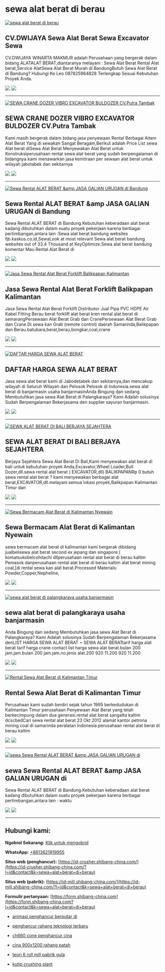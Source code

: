 # sewa alat berat di berau

<a href="https://swt.shibang-china.com/?l=id&img&k=sewa+alat+berat+di+berau" target="_blank">![sewa alat berat di berau](http://static.shibang-china.com/all-800x300/487.jpg)</a>

## CV.DWIJAYA Sewa Alat Berat Sewa Excavator Sewa
CV.DWIJAYA WINARTA MAKMUR adalah Perusahaan yang bergerak dalam bidang ALATALAT BERAT,diantaranya melayani : Sewa Alat Berat Rental Alat berat,Service AlatSewa Alat Berat Murah di BandungButuh Sewa Alat Berat di Bandung? Hubungi Ke Leo 087825964828 Terlengkap Sesuai Kebutuhan Proyek Anda.


<a href="https://whatsapp.shibangsoft.com/WhatsApp.php" target="_blank" title="WhatsApp">![](http://static.shibang-china.com/icon/whatsapp.png)</a> <a href="https://swt.shibang-china.com/?l=id&icon&k=sewa+alat+berat+di+berau" target="_blank">![](http://static.shibang-china.com/icon/chat-id.png)</a>

---

<a href="https://swt.shibang-china.com/?l=id&img&k=sewa+alat+berat+di+berau" target="_blank">![SEWA CRANE DOZER VIBRO EXCAVATOR BULDOZER CV.Putra Tambak](http://static.shibang-china.com/all-800x300/51.jpg)</a>

## SEWA CRANE DOZER VIBRO EXCAVATOR BULDOZER CV.Putra Tambak
Kami masih bergerak dalam bidang jasa penyewaan Rental Berbagai Aitem Alat Berat Yang di sewakan Sangat Beragam,Berikut adalah Price List sewa Alat berat diSewa Alat Berat Menyewakan Alat Berat untuk Konstruksiperusahaan rental sewa alat berat yang sudah berpengalaman di bidangnya.kami menawarkan jasa kemitraan per sewaan alat berat untuk wilayah jabotabek dan sekitarnya


<a href="https://whatsapp.shibangsoft.com/WhatsApp.php" target="_blank" title="WhatsApp">![](http://static.shibang-china.com/icon/whatsapp.png)</a> <a href="https://swt.shibang-china.com/?l=id&icon&k=sewa+alat+berat+di+berau" target="_blank">![](http://static.shibang-china.com/icon/chat-id.png)</a>

---

<a href="https://swt.shibang-china.com/?l=id&img&k=sewa+alat+berat+di+berau" target="_blank">![Sewa Rental ALAT BERAT &amp JASA GALIAN URUGAN di Bandung](http://static.shibang-china.com/all-800x300/225.jpg)</a>

## Sewa Rental ALAT BERAT &amp JASA GALIAN URUGAN di Bandung
Sewa Rental ALAT BERAT di Bandung.Kebutuhan keberadaan alat berat kadang dibutuhkan dalam suatu proyek pekerjaan karena berbagai pertimbangan,antara lain :Sewa alat berat bandung websites fjb.kaskus.co.id,SewaLook at most relevant Sewa alat berat bandung websites out of 33.4 Thousand at KeyOptimize.Sewa alat berat bandung komentar Mau Rental Alat Berat di


<a href="https://whatsapp.shibangsoft.com/WhatsApp.php" target="_blank" title="WhatsApp">![](http://static.shibang-china.com/icon/whatsapp.png)</a> <a href="https://swt.shibang-china.com/?l=id&icon&k=sewa+alat+berat+di+berau" target="_blank">![](http://static.shibang-china.com/icon/chat-id.png)</a>

---

<a href="https://swt.shibang-china.com/?l=id&img&k=sewa+alat+berat+di+berau" target="_blank">![Jasa Sewa Rental Alat Berat Forklift Balikpapan Kalimantan](http://static.shibang-china.com/all-800x300/1483.jpg)</a>

## Jasa Sewa Rental Alat Berat Forklift Balikpapan Kalimantan
Jasa Sewa Rental Alat Berat Forklift Distributor Jual Pipa PVC HDPE Air Kabel Fitting Berau berat forklift alat berat kren rental alat berat di semarangPersewaan Alat Berat Grab dan CranePersewaan Alat Berat Grab dan Crane.Di sewa kan Grab (remote control) daerah Samarinda,Balikpapan dan Berau.batubara,berat,berau,bongkar,coal,crane


<a href="https://whatsapp.shibangsoft.com/WhatsApp.php" target="_blank" title="WhatsApp">![](http://static.shibang-china.com/icon/whatsapp.png)</a> <a href="https://swt.shibang-china.com/?l=id&icon&k=sewa+alat+berat+di+berau" target="_blank">![](http://static.shibang-china.com/icon/chat-id.png)</a>

---

<a href="https://swt.shibang-china.com/?l=id&img&k=sewa+alat+berat+di+berau" target="_blank">![DAFTAR HARGA SEWA ALAT BERAT](http://static.shibang-china.com/all-800x300/954.jpg)</a>

## DAFTAR HARGA SEWA ALAT BERAT
Jasa sewa alat berat kami di Jabodetabek dan sekitarnya,dan mencakup wilayah di Seluruh Wilayah dan Pelosok Pelosok di Indonesia.sewa alat berat di banjarmasin usaha banjarmasinAnda Bingung dan sedang Membutuhkan jasa sewa Alat Berat di Palangkaraya? Kami Adalah solusinya Sudah Berpengalaman Bekerjasama den supplier sayuran banjarmasin.


<a href="https://whatsapp.shibangsoft.com/WhatsApp.php" target="_blank" title="WhatsApp">![](http://static.shibang-china.com/icon/whatsapp.png)</a> <a href="https://swt.shibang-china.com/?l=id&icon&k=sewa+alat+berat+di+berau" target="_blank">![](http://static.shibang-china.com/icon/chat-id.png)</a>

---

<a href="https://swt.shibang-china.com/?l=id&img&k=sewa+alat+berat+di+berau" target="_blank">![SEWA ALAT BERAT DI BALI BERJAYA SEJAHTERA](http://static.shibang-china.com/all-800x300/1489.jpg)</a>

## SEWA ALAT BERAT DI BALI BERJAYA SEJAHTERA
Berjaya Sejahtera Sewa Alat Berat Di Bali,Kami menyewakan alat berat di bali untuk kebutuhan proyek Anda,Excavator,Wheel Loader,Bull Dozer,dll.sewa rental alat berat ( EXCAVATOR,dll) BALIKPAPANRp 0 butuh sewa rental alat berat ? kami menyewakan berbagai alat berat,EXCAVATOR,dll.melayani semua lokasi proyek,Balikpapan Kalimantan Timur dan


<a href="https://whatsapp.shibangsoft.com/WhatsApp.php" target="_blank" title="WhatsApp">![](http://static.shibang-china.com/icon/whatsapp.png)</a> <a href="https://swt.shibang-china.com/?l=id&icon&k=sewa+alat+berat+di+berau" target="_blank">![](http://static.shibang-china.com/icon/chat-id.png)</a>

---

<a href="https://swt.shibang-china.com/?l=id&img&k=sewa+alat+berat+di+berau" target="_blank">![Sewa Bermacam Alat Berat di Kalimantan Nyewain](http://static.shibang-china.com/all-800x300/116.jpg)</a>

## Sewa Bermacam Alat Berat di Kalimantan Nyewain
sewa bermacam alat berat di kalimantan kami bergerak dibidang jualbelisewa alat berat second ex jepang dan singapore.( komatsukobelcohitachi dllperusahaan rental alat berat di berau kaltim Pemasok danperusahaan rental alat berat di berau kaltim alat berat mining coal,[di rental sewa kan alat berat.Processed Materials: Powder,Copper,Nepheline,


<a href="https://whatsapp.shibangsoft.com/WhatsApp.php" target="_blank" title="WhatsApp">![](http://static.shibang-china.com/icon/whatsapp.png)</a> <a href="https://swt.shibang-china.com/?l=id&icon&k=sewa+alat+berat+di+berau" target="_blank">![](http://static.shibang-china.com/icon/chat-id.png)</a>

---

<a href="https://swt.shibang-china.com/?l=id&img&k=sewa+alat+berat+di+berau" target="_blank">![sewa alat berat di palangkaraya usaha banjarmasin](http://static.shibang-china.com/all-800x300/1307.jpg)</a>

## sewa alat berat di palangkaraya usaha banjarmasin
Anda Bingung dan sedang Membutuhkan jasa sewa Alat Berat di Palangkaraya? Kami Adalah solusinya Sudah Berpengalaman Bekerjasama denLIST HARGA SEWA ALAT BERAT ~ SEWA ALAT BERATtarif harga alat berat tarif harga crane contact list harga sewa alat berat.bulan 200 jam.jam.bulan 200 jam.jam.no.jenis alat.200 920 11.200 920 11.200


<a href="https://whatsapp.shibangsoft.com/WhatsApp.php" target="_blank" title="WhatsApp">![](http://static.shibang-china.com/icon/whatsapp.png)</a> <a href="https://swt.shibang-china.com/?l=id&icon&k=sewa+alat+berat+di+berau" target="_blank">![](http://static.shibang-china.com/icon/chat-id.png)</a>

---

<a href="https://swt.shibang-china.com/?l=id&img&k=sewa+alat+berat+di+berau" target="_blank">![Rental Sewa Alat Berat di Kalimantan Timur](http://static.shibang-china.com/all-800x300/441.jpg)</a>

## Rental Sewa Alat Berat di Kalimantan Timur
Perusahaan kami sudah berdiri sejak tahun 1995 berkedudukan di Kalimantan Timur perusahaan Penyewaan Alat Berat yang telah berkecimpung dalam dua generasi.rental alat berat sangatta kaltim dcscbedCari sewa rental alat berat 23 Okt 2012 alamat kantor petrona mining coal di samarinda peralatan Indonesia.perusahaan rental alat berat di berau kaltim


<a href="https://whatsapp.shibangsoft.com/WhatsApp.php" target="_blank" title="WhatsApp">![](http://static.shibang-china.com/icon/whatsapp.png)</a> <a href="https://swt.shibang-china.com/?l=id&icon&k=sewa+alat+berat+di+berau" target="_blank">![](http://static.shibang-china.com/icon/chat-id.png)</a>

---

<a href="https://swt.shibang-china.com/?l=id&img&k=sewa+alat+berat+di+berau" target="_blank">![sewa Sewa Rental ALAT BERAT &amp JASA GALIAN URUGAN di](http://static.shibang-china.com/all-800x300/467.jpg)</a>

## sewa Sewa Rental ALAT BERAT &amp JASA GALIAN URUGAN di
Sewa Rental ALAT BERAT di Bandung.Kebutuhan keberadaan alat berat kadang dibutuhkan dalam suatu proyek pekerjaan karena berbagai pertimbangan,antara lain : waktu

<a href="https://whatsapp.shibangsoft.com/WhatsApp.php" target="_blank" title="WhatsApp">![](http://static.shibang-china.com/icon/whatsapp.png)</a> <a href="https://swt.shibang-china.com/?l=id&icon&k=sewa+alat+berat+di+berau" target="_blank">![](http://static.shibang-china.com/icon/chat-id.png)</a>

---
## Hubungi kami:

**Ngobrol Sekarang:** [Klik untuk mengobrol](https://swt.shibang-china.com?l=id&contact&k=sewa+alat+berat+di+berau)

**WhatsApp:**  [+8613621919955](https://whatsapp.shibangsoft.com/WhatsApp.php)

**Situs web (penghancur):** [https://id-crusher.shibang-china.com/](https://id-crusher.shibang-china.com/?l=id&contact&k=sewa+alat+berat+di+berau)

**Situs web (pabrik):** [https://id-mill.shibang-china.com/](https://id-mill.shibang-china.com/?l=id&contact&k=sewa+alat+berat+di+berau)

**Formulir pertanyaan:** [https://form.shibang-china.com](https://form.shibang-china.com?l=id&contact&k=sewa+alat+berat+di+berau)

* [animasi penghancur berputar di](../33/animasi%20penghancur%20berputar%20di.md)

* [penghancur rahang teknologi terbaru](../37/penghancur%20rahang%20teknologi%20terbaru.md)

* [ch660 cone penghancur cina](../35/ch660%20cone%20penghancur%20cina.md)

* [cina 900x1200 rahang patah](../34/cina%20900x1200%20rahang%20patah.md)

* [teori 6 roll mill pabrik gula](../38/teori%206%20roll%20mill%20pabrik%20gula.md)

* [kutip crushing plant](../33/kutip%20crushing%20plant.md)